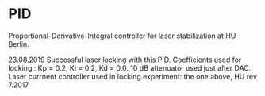 # PID
Proportional-Derivative-Integral controller for laser stabilization at HU Berlin.

23.08.2019
Successful laser locking with this PID. Coefficients used for locking : Kp = 0.2, Ki = 0.2, Kd = 0.0.
10 dB attenuator used just after DAC.
Laser currnent controller used in locking experiment: the one above, HU rev 7.2017
